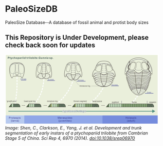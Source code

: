 # PaleoSizeDB
PaleoSize Database--A database of fossil animal and protist body sizes

## This Repository is Under Development, please check back soon for updates
![Development and trunk segmentation of Gunnia sp. Figure 7 from Shen et al. 2014](img/trilodevelopment.png)
*Image: Shen, C., Clarkson, E., Yang, J. et al. Development and trunk segmentation of early instars of a ptychopariid trilobite from Cambrian Stage 5 of China. Sci Rep 4, 6970 (2014). [doi:10.1038/srep06970](https://doi.org/10.1038/srep06970/)*
